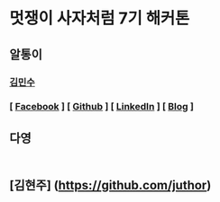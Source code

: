 # 멋쟁이 사자처럼 7기 해커톤

## 알통이

###  [김민수](https://github.com/alstn2468)
### [ [Facebook](https://www.facebook.com/profile.php?id=100003769223078) ] [ [Github](https://github.com/alstn2468) ] [ [LinkedIn](https://www.linkedin.com/in/minsu-kim-336289160/) ] [ [Blog](https://alstn2468.github.io/) ]<br/>

## 다영

## </br>[김현주] (https://github.com/juthor)
